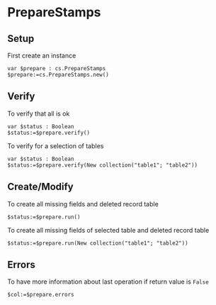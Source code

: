 # PrepareStamps

## Setup
 First create an instance 

```4d
var $prepare : cs.PrepareStamps
$prepare:=cs.PrepareStamps.new()
```

## Verify

To verify that all is ok

```4d
var $status : Boolean
$status:=$prepare.verify()
```

To verify for a selection of tables

```4d
var $status : Boolean
$status:=$prepare.verify(New collection("table1"; "table2"))
```

## Create/Modify

To create all missing fields and deleted record table

```4d
$status:=$prepare.run()
```

To create all missing fields of selected table and deleted record table

```4d
$status:=$prepare.run(New collection("table1"; "table2"))
```

## Errors

To have more information about last operation if return value is `False`

```4d
$col:=$prepare.errors
```
